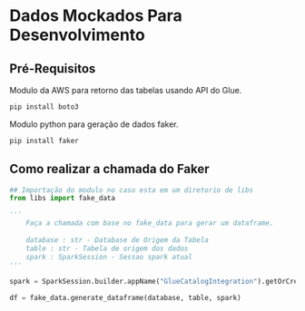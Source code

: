 # Dados Mockados Para Desenvolvimento 

## Pré-Requisitos 

Modulo da AWS para retorno das tabelas usando API do Glue. 
```sh 
pip install boto3 
```

Modulo python para geração de dados faker.
```sh 
pip install faker
```

## Como realizar a chamada do Faker

```python 
## Importação do modulo no caso esta em um diretorio de libs 
from libs import fake_data

'''
    Faça a chamada com base no fake_data para gerar um dataframe. 
    
    database : str - Database de Origem da Tabela 
    table : str - Tabela de origem dos dados
    spark : SparkSession - Sessao spark atual 
'''

spark = SparkSession.builder.appName("GlueCatalogIntegration").getOrCreate()

df = fake_data.generate_dataframe(database, table, spark)

``` 
